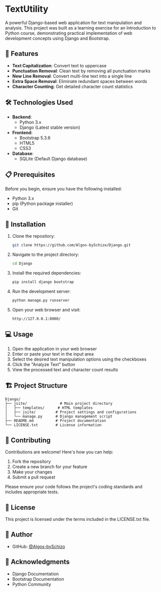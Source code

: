 # TextUtility

A powerful Django-based web application for text manipulation and analysis. This project was built as a learning exercise for an Introduction to Python course, demonstrating practical implementation of web development concepts using Django and Bootstrap.

## 🌟 Features

- **Text Capitalization**: Convert text to uppercase
- **Punctuation Removal**: Clean text by removing all punctuation marks
- **New Line Removal**: Convert multi-line text into a single line
- **Extra Space Removal**: Eliminate redundant spaces between words
- **Character Counting**: Get detailed character count statistics

## 🛠️ Technologies Used

- **Backend**: 
  - Python 3.x
  - Django (Latest stable version)
- **Frontend**:
  - Bootstrap 5.3.6
  - HTML5
  - CSS3
- **Database**:
  - SQLite (Default Django database)

## 📋 Prerequisites

Before you begin, ensure you have the following installed:
- Python 3.x
- pip (Python package installer)
- Git

## 🚀 Installation

1. Clone the repository:
   ```bash
   git clone https://github.com/Algos-bySchizo/Django.git
   ```

2. Navigate to the project directory:
   ```bash
   cd Django
   ```

3. Install the required dependencies:
   ```bash
   pip install django bootstrap
   ```

4. Run the development server:
   ```bash
   python manage.py runserver
   ```

5. Open your web browser and visit:
   ```
   http://127.0.0.1:8000/
   ```

## 💻 Usage

1. Open the application in your web browser
2. Enter or paste your text in the input area
3. Select the desired text manipulation options using the checkboxes
4. Click the "Analyze Text" button
5. View the processed text and character count results

## 🏗️ Project Structure

```
Django/
├── jsite/               # Main project directory
│   ├── templates/      # HTML templates
│   ├── jsite/         # Project settings and configurations
│   └── manage.py      # Django management script
├── README.md          # Project documentation
└── LICENSE.txt        # License information
```

## 🤝 Contributing

Contributions are welcome! Here's how you can help:

1. Fork the repository
2. Create a new branch for your feature
3. Make your changes
4. Submit a pull request

Please ensure your code follows the project's coding standards and includes appropriate tests.

## 📝 License

This project is licensed under the terms included in the LICENSE.txt file.

## 👥 Author

- GitHub: [@Algos-bySchizo](https://github.com/Algos-bySchizo)

## 🙏 Acknowledgments

- Django Documentation
- Bootstrap Documentation
- Python Community
